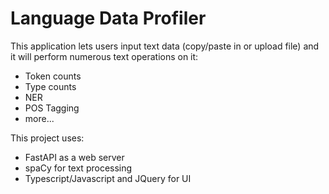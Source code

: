 # Language Data Profiler

This application lets users input text data (copy/paste in or upload file) and it will perform numerous text operations on it:
- Token counts
- Type counts
- NER 
- POS Tagging
- more...

This project uses:
- FastAPI as a web server
- spaCy for text processing
- Typescript/Javascript and JQuery for UI
